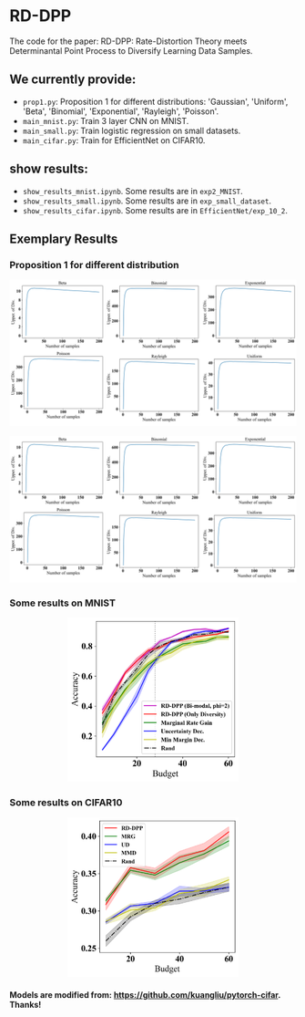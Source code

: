# RD-DPP
The code for the paper: RD-DPP: Rate-Distortion Theory meets Determinantal Point Process to Diversify Learning Data Samples.

## We currently provide:
- ```prop1.py```: Proposition 1 for different distributions:
'Gaussian', 'Uniform', 'Beta', 'Binomial', 'Exponential', 'Rayleigh', 'Poisson'.
- ```main_mnist.py```: Train 3 layer CNN on MNIST.
- ```main_small.py```: Train logistic regression on small datasets.
- ```main_cifar.py```: Train for EfficientNet on CIFAR10. 


## show results:
- ```show_results_mnist.ipynb```. Some results are in ```exp2_MNIST```.
- ```show_results_small.ipynb```. Some results are in ```exp_small_dataset```.
- ```show_results_cifar.ipynb```. Some results are in ```EfficientNet/exp_10_2```.


## Exemplary Results
### Proposition 1 for different distribution
![](https://github.com/XiwenChen-Clemson/RD-DPP/blob/main/view_phase.jpg)

<div align="center">
	<img src="https://github.com/XiwenChen-Clemson/RD-DPP/blob/main/view_phase.jpg" alt="Editor" width="800">
</div>


### Some results on MNIST
<div align="center">
	<img src="https://github.com/XiwenChen-Clemson/RD-DPP/blob/main/MNIST_clean.png" alt="Editor" width="300">
</div>

### Some results on CIFAR10

<div align="center">
	<img src="https://github.com/XiwenChen-Clemson/RD-DPP/blob/main/EfficientNet_CIFAR10_10.png" alt="Editor" width="300">
</div>





#### Models are modified from: https://github.com/kuangliu/pytorch-cifar. Thanks!



